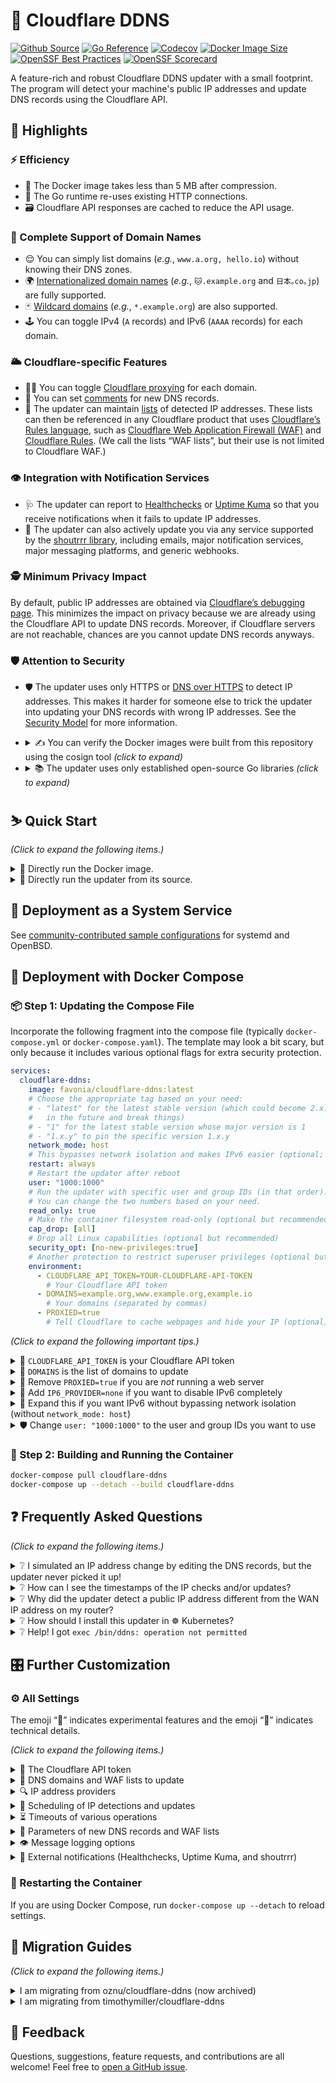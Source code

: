 # 🌟 Cloudflare DDNS

[![Github Source](https://img.shields.io/badge/source-github-orange)](https://github.com/favonia/cloudflare-ddns)
[![Go Reference](https://pkg.go.dev/badge/github.com/favonia/cloudflare-ddns/.svg)](https://pkg.go.dev/github.com/favonia/cloudflare-ddns/)
[![Codecov](https://img.shields.io/codecov/c/github/favonia/cloudflare-ddns)](https://app.codecov.io/gh/favonia/cloudflare-ddns)
[![Docker Image Size](https://img.shields.io/docker/image-size/favonia/cloudflare-ddns/latest)](https://hub.docker.com/r/favonia/cloudflare-ddns)
[![OpenSSF Best Practices](https://bestpractices.coreinfrastructure.org/projects/6680/badge)](https://bestpractices.coreinfrastructure.org/projects/6680)
[![OpenSSF Scorecard](https://api.securityscorecards.dev/projects/github.com/favonia/cloudflare-ddns/badge)](https://securityscorecards.dev/viewer/?uri=github.com/favonia/cloudflare-ddns)

A feature-rich and robust Cloudflare DDNS updater with a small footprint. The program will detect your machine's public IP addresses and update DNS records using the Cloudflare API.

## 📜 Highlights

### ⚡ Efficiency

- 🤏 The Docker image takes less than 5 MB after compression.
- 🔁 The Go runtime re-uses existing HTTP connections.
- 🗃️ Cloudflare API responses are cached to reduce the API usage.

### 💯 Complete Support of Domain Names

- 😌 You can simply list domains (_e.g._, `www.a.org, hello.io`) without knowing their DNS zones.
- 🌍 [Internationalized domain names](https://en.wikipedia.org/wiki/Internationalized_domain_name) (_e.g._, `🐱.example.org` and `日本｡co｡jp`) are fully supported.
- 🃏 [Wildcard domains](https://en.wikipedia.org/wiki/Wildcard_DNS_record) (_e.g._, `*.example.org`) are also supported.
- 🕹️ You can toggle IPv4 (`A` records) and IPv6 (`AAAA` records) for each domain.

### 🌥️ Cloudflare-specific Features

- 😶‍🌫️ You can toggle [Cloudflare proxying](https://developers.cloudflare.com/dns/manage-dns-records/reference/proxied-dns-records/) for each domain.
- 📝 You can set [comments](https://developers.cloudflare.com/dns/manage-dns-records/reference/record-attributes/) for new DNS records.
- 📜 The updater can maintain [lists](https://developers.cloudflare.com/waf/tools/lists/custom-lists/) of detected IP addresses. These lists can then be referenced in any Cloudflare product that uses [Cloudflare’s Rules language](https://developers.cloudflare.com/ruleset-engine/), such as [Cloudflare Web Application Firewall (WAF)](https://developers.cloudflare.com/waf/) and [Cloudflare Rules](https://developers.cloudflare.com/rules/). (We call the lists “WAF lists”, but their use is not limited to Cloudflare WAF.)

### 👁️ Integration with Notification Services

- 🩺 The updater can report to [Healthchecks](https://healthchecks.io) or [Uptime Kuma](https://uptime.kuma.pet) so that you receive notifications when it fails to update IP addresses.
- 📣 The updater can also actively update you via any service supported by the [shoutrrr library](https://containrrr.dev/shoutrrr/), including emails, major notification services, major messaging platforms, and generic webhooks.

### 🕵️ Minimum Privacy Impact

By default, public IP addresses are obtained via [Cloudflare’s debugging page](https://one.one.one.one/cdn-cgi/trace). This minimizes the impact on privacy because we are already using the Cloudflare API to update DNS records. Moreover, if Cloudflare servers are not reachable, chances are you cannot update DNS records anyways.

### 🛡️ Attention to Security

- 🛡️ The updater uses only HTTPS or [DNS over HTTPS](https://en.wikipedia.org/wiki/DNS_over_HTTPS) to detect IP addresses. This makes it harder for someone else to trick the updater into updating your DNS records with wrong IP addresses. See the [Security Model](docs/DESIGN.markdown#network-security-threat-model) for more information.
- <details><summary>✍️ You can verify the Docker images were built from this repository using the cosign tool <em>(click to expand)</em></summary>

  ```bash
  cosign verify favonia/cloudflare-ddns:latest \
    --certificate-identity-regexp https://github.com/favonia/cloudflare-ddns/ \
    --certificate-oidc-issuer https://token.actions.githubusercontent.com
  ```

  Note: this only proves that the Docker image is from this repository, assuming that no one hacks into GitHub or the repository. It does not prove that the code itself is secure.

- <details><summary>📚 The updater uses only established open-source Go libraries <em>(click to expand)</em></summary>

  - [cloudflare-go](https://github.com/cloudflare/cloudflare-go):\
    The official Go binding of Cloudflare API v4.
  - [cron](https://github.com/robfig/cron):\
    Parsing of Cron expressions.
  - [go-retryablehttp](https://github.com/hashicorp/go-retryablehttp):\
    HTTP clients with automatic retries and exponential backoff.
  - [go-querystring](https://github.com/google/go-querystring):\
    A library to construct URL query parameters.
  - [shoutrrr](https://github.com/containrrr/shoutrrr):\
    A notification library for sending general updates.
  - [ttlcache](https://github.com/jellydator/ttlcache):\
    In-memory cache to hold Cloudflare API responses.
  - [mock](https://go.uber.org/mock) (for testing only):\
    A comprehensive, semi-official framework for mocking.
  - [testify](https://github.com/stretchr/testify) (for testing only):\
    A comprehensive tool set for testing Go programs.

  </details>

## ⛷️ Quick Start

_(Click to expand the following items.)_

<details><summary>🐋 Directly run the Docker image.</summary>

```bash
docker run \
  --network host \
  -e CLOUDFLARE_API_TOKEN=YOUR-CLOUDFLARE-API-TOKEN \
  -e DOMAINS=example.org,www.example.org,example.io \
  -e PROXIED=true \
  favonia/cloudflare-ddns:latest
```

</details>

<details><summary>🧬 Directly run the updater from its source.</summary>

You need the [Go tool](https://golang.org/doc/install) to run the updater from its source.

```bash
CLOUDFLARE_API_TOKEN=YOUR-CLOUDFLARE-API-TOKEN \
  DOMAINS=example.org,www.example.org,example.io \
  PROXIED=true \
  go run github.com/favonia/cloudflare-ddns/cmd/ddns@latest
```

</details>

## 🏁 Deployment as a System Service

See [community-contributed sample configurations](./contrib/README.markdown) for systemd and OpenBSD.

## 🐋 Deployment with Docker Compose

### 📦 Step 1: Updating the Compose File

Incorporate the following fragment into the compose file (typically `docker-compose.yml` or `docker-compose.yaml`). The template may look a bit scary, but only because it includes various optional flags for extra security protection.

```yaml
services:
  cloudflare-ddns:
    image: favonia/cloudflare-ddns:latest
    # Choose the appropriate tag based on your need:
    # - "latest" for the latest stable version (which could become 2.x.y
    #   in the future and break things)
    # - "1" for the latest stable version whose major version is 1
    # - "1.x.y" to pin the specific version 1.x.y
    network_mode: host
    # This bypasses network isolation and makes IPv6 easier (optional; see below)
    restart: always
    # Restart the updater after reboot
    user: "1000:1000"
    # Run the updater with specific user and group IDs (in that order).
    # You can change the two numbers based on your need.
    read_only: true
    # Make the container filesystem read-only (optional but recommended)
    cap_drop: [all]
    # Drop all Linux capabilities (optional but recommended)
    security_opt: [no-new-privileges:true]
    # Another protection to restrict superuser privileges (optional but recommended)
    environment:
      - CLOUDFLARE_API_TOKEN=YOUR-CLOUDFLARE-API-TOKEN
        # Your Cloudflare API token
      - DOMAINS=example.org,www.example.org,example.io
        # Your domains (separated by commas)
      - PROXIED=true
        # Tell Cloudflare to cache webpages and hide your IP (optional)
```

_(Click to expand the following important tips.)_

<details>
<summary>🔑 <code>CLOUDFLARE_API_TOKEN</code> is your Cloudflare API token</summary>

The value of `CLOUDFLARE_API_TOKEN` should be an API **token** (_not_ an API key), which can be obtained from the [API Tokens page](https://dash.cloudflare.com/profile/api-tokens). The less secure API key authentication is deliberately _not_ supported.

- To update only DNS records, use the **Edit zone DNS** template to create a token.
- To update only WAF lists, choose **Create Custom Token** and then add the **Account - Account Filter Lists - Edit** permission to create a token.
- To update _both_ DNS records _and_ WAF lists, use the **Edit zone DNS** template and then add the **Account - Account Filter Lists - Edit** permission when creating the token.
- You can adjust the permissions of existing tokens at any time!

</details>

<details>
<summary>📍 <code>DOMAINS</code> is the list of domains to update</summary>

The value of `DOMAINS` should be a list of [fully qualified domain names (FQDNs)](https://en.wikipedia.org/wiki/Fully_qualified_domain_name) separated by commas. For example, `DOMAINS=example.org,www.example.org,example.io` instructs the updater to manage the domains `example.org`, `www.example.org`, and `example.io`. These domains do not have to share the same DNS zone---the updater will take care of the DNS zones behind the scene.

</details>

<details>
<summary>🚨 Remove <code>PROXIED=true</code> if you are <em>not</em> running a web server</summary>

The setting `PROXIED=true` instructs Cloudflare to cache webpages and hide your IP addresses. If you wish to bypass that and expose your actual IP addresses, remove `PROXIED=true`. If your traffic is not HTTP(S), then Cloudflare cannot proxy it and you should probably turn off the proxying by removing `PROXIED=true`. The default value of `PROXIED` is `false`.

</details>

<details>
<summary>📴 Add <code>IP6_PROVIDER=none</code> if you want to disable IPv6 completely</summary>

The updater, by default, will attempt to update DNS records for both IPv4 and IPv6, and there is no harm in leaving the automatic detection on even if your network does not work for one of them. However, if you want to disable IPv6 entirely (perhaps to avoid seeing the detection errors), add `IP6_PROVIDER=none`.

</details>

<details>
<summary>📡 Expand this if you want IPv6 without bypassing network isolation (without <code>network_mode: host</code>)</summary>

The easiest way to enable IPv6 is to use `network_mode: host` so that the updater can access the host IPv6 network directly. This has the downside of bypassing the network isolation. If you wish to keep the updater isolated from the host network, remove `network_mode: host` and follow the steps in the [official Docker documentation to enable IPv6](https://docs.docker.com/config/daemon/ipv6/). Do use newer versions of Docker that come with much better IPv6 support!

</details>

<details>
<summary>🛡️ Change <code>user: "1000:1000"</code> to the user and group IDs you want to use</summary>

Change `1000:1000` to `USER:GROUP` for the `USER` and `GROUP` IDs you wish to use to run the updater. The settings `cap_drop`, `read_only`, and `no-new-privileges` in the template provide additional protection, especially when you run the container as a non-superuser.

</details>

### 🚀 Step 2: Building and Running the Container

```bash
docker-compose pull cloudflare-ddns
docker-compose up --detach --build cloudflare-ddns
```

## ❓ Frequently Asked Questions

_(Click to expand the following items.)_

<details>
<summary>❔ I simulated an IP address change by editing the DNS records, but the updater never picked it up!</summary>

Please rest assured that the updater is working as expected. **It will update the DNS records _immediately_ for a real IP change.** Here is a detailed explanation. There are two causes of an IP mismatch:

1. A change of your actual IP address (a _real_ change), or
2. A change of the IP address in the DNS records (a _simulated_ change).

The updater assumes no one will actively change the DNS records. In other words, it assumes simulated changes will not happen. It thus caches the DNS records and cannot detect your simulated changes. However, when your actual IP address changes, the updater will immediately update the DNS records. Also, the updater will eventually check the DNS records and detect simulated changes after `CACHE_EXPIRATION` (six hours by default) has passed.

If you really wish to test the updater with simulated IP changes in the DNS records, you can set `CACHE_EXPIRATION=1ns` (all cache expiring in one nanosecond), effectively disabling the caching. However, it is recommended to keep the default value (six hours) to reduce your network traffic.

</details>

<details>
<summary>❔ How can I see the timestamps of the IP checks and/or updates?</summary>

The updater does not itself add timestamps because all major systems already timestamp everything:

- If you are using Docker Compose, Kubernetes, or Docker directly, add the option `--timestamps` when viewing the logs.
- If you are using Portainer, [enable “Show timestamp” when viewing the logs](https://docs.portainer.io/user/docker/containers/logs).

</details>

<details>
<summary>❔ Why did the updater detect a public IP address different from the WAN IP address on my router?</summary>

Is your “public” IP address on your router between `100.64.0.0` and `100.127.255.255`? If so, you are within your ISP’s [CGNAT (Carrier-grade NAT)](https://en.wikipedia.org/wiki/Carrier-grade_NAT). In practice, there is no way for DDNS to work with CGNAT, because your ISP does not give you a real public IP address, nor does it allow you to forward IP packages to your router using cool protocols such as [Port Control Protocol](https://en.wikipedia.org/wiki/Port_Control_Protocol). You have to give up DDNS or switch to another ISP. You may consider other services such as [Cloudflare Tunnel](https://developers.cloudflare.com/cloudflare-one/connections/connect-networks/) that can work around CGNAT.

</details>

<details>
<summary>❔ How should I install this updater in ☸️ Kubernetes?</summary>

While the instructions for Kubernetes were removed due to high maintenance, you can still generate Kubernetes configurations from the provided Docker Compose template using a conversion tool like [Kompose](https://kompose.io/). Please note that only recent versions of Kompose support the `user: "UID:GID"` attribute with `GID`. (For more information, see [my pull request that adds this feature to Kompose](https://github.com/kubernetes/kompose/pull/1929).)

Note that a simple [Kubernetes Deployment](https://kubernetes.io/docs/concepts/workloads/controllers/deployment/) will suffice here. Since there’s no inbound network traffic, a [Kubernetes Service](https://kubernetes.io/docs/concepts/services-networking/service/) isn’t required.

</details>

<details>
<summary>❔ Help! I got <code>exec /bin/ddns: operation not permitted</code></summary>

Certain Docker installations may have issues with the `no-new-privileges` security option. If you cannot run Docker images with this option (including this updater), removing it might be necessary. This will slightly compromise security, but it’s better than not running the updater at all. If _only_ this updater is affected, please [report this issue on GitHub](https://github.com/favonia/cloudflare-ddns/issues/new).

</details>

## 🎛️ Further Customization

### ⚙️ All Settings

The emoji “🧪” indicates experimental features and the emoji “🤖” indicates technical details.

_(Click to expand the following items.)_

<details>
<summary>🔑 The Cloudflare API token</summary>

> Starting with version 1.15.0, the updater supports environment variables that begin with `CLOUDFLARE_*`. Multiple environment variables can be used at the same time, provided they all specify the same token.

| Name                                                      | Meaning                                                                                                                                |
| --------------------------------------------------------- | -------------------------------------------------------------------------------------------------------------------------------------- |
| `CLOUDFLARE_API_TOKEN`                                    | The [Cloudflare API token](https://dash.cloudflare.com/profile/api-tokens) to access the Cloudflare API                                |
| `CLOUDFLARE_API_TOKEN_FILE`                               | A path to a file that contains the [Cloudflare API token](https://dash.cloudflare.com/profile/api-tokens) to access the Cloudflare API |
| `CF_API_TOKEN` (will be deprecated in version 2.0.0)      | Same as `CLOUDFLARE_API_TOKEN`                                                                                                         |
| `CF_API_TOKEN_FILE` (will be deprecated version in 2.0.0) | Same as `CLOUDFLARE_API_TOKEN_FILE`                                                                                                    |

> 🚂 Cloudflare is updating its tools to use environment variables starting with `CLOUDFLARE_*` instead of `CF_*`. It is recommended to align your setting to align with this new convention. However, the updater will fully support both `CLOUDFLARE_*` and `CF_*` environment variables until version 2.0.0.
>
> 🔑 To update DNS records, the updater needs the **Account - Account Filter Lists - Edit** permission.
>
> 🔑 To manipulate WAF lists, the updater needs the **Zone - DNS - Edit** permission.

</details>

<details>
<summary>📍 DNS domains and WAF lists to update</summary>

> You need to specify at least one thing in `DOMAINS`, `IP4_DOMAINS`, `IP6_DOMAINS`, or 🧪 `WAF_LISTS` (since version 1.14.0) for the updater to update.

| Name                                  | Meaning                                                                                                                                                                                                                                                                                                                                                                                                                                                                                                                                                                                                                                                                                                                                                            |
| ------------------------------------- | ------------------------------------------------------------------------------------------------------------------------------------------------------------------------------------------------------------------------------------------------------------------------------------------------------------------------------------------------------------------------------------------------------------------------------------------------------------------------------------------------------------------------------------------------------------------------------------------------------------------------------------------------------------------------------------------------------------------------------------------------------------------ |
| `DOMAINS`                             | Comma-separated fully qualified domain names or wildcard domain names that the updater should manage for both `A` and `AAAA` records. Listing a domain in `DOMAINS` is equivalent to listing the same domain in both `IP4_DOMAINS` and `IP6_DOMAINS`.                                                                                                                                                                                                                                                                                                                                                                                                                                                                                                              |
| `IP4_DOMAINS`                         | Comma-separated fully qualified domain names or wildcard domain names that the updater should manage for `A` records                                                                                                                                                                                                                                                                                                                                                                                                                                                                                                                                                                                                                                               |
| `IP6_DOMAINS`                         | Comma-separated fully qualified domain names or wildcard domain names that the updater should manage for `AAAA` records                                                                                                                                                                                                                                                                                                                                                                                                                                                                                                                                                                                                                                            |
| 🧪 `WAF_LISTS` (since version 1.14.0) | 🧪 Comma-separated references of [WAF lists](https://developers.cloudflare.com/waf/tools/lists/custom-lists/) the updater should manage. A list reference is written in the format `<account-id>/<list-name>` where `account-id` is your account ID and `list-name` is the list name; it should look like `0123456789abcdef0123456789abcdef/mylist`. If the referenced WAF list does not exist, the updater will try to create it. 💡 See [how to find your account ID](https://developers.cloudflare.com/fundamentals/setup/find-account-and-zone-ids/). 🧪 This feature to manipulate WAF lists is experimental (introduced in version 1.14.0). Please [open a GitHub issue](https://github.com/favonia/cloudflare-ddns/issues/new) to provide feedback. Thanks! |

> 🃏🤖 **Wildcard domains** (`*.example.org`) represent all subdomains that _would not exist otherwise._ Therefore, if you have another subdomain entry `sub.example.org`, the wildcard domain is independent of it, because it only represents the _other_ subdomains which do not have their own entries. Also, you can only have one layer of `*`---`*.*.example.org` would not work.

> 🌐🤖 **Internationalized domain names** are handled using the _nontransitional processing_ (fully compatible with IDNA2008). At this point, all major browsers and whatnot have switched to the same nontransitional processing. See [this useful FAQ on internationalized domain names](https://www.unicode.org/faq/idn.html).

> 🤖 Technical notes on WAF lists:
>
> 1. [Cloudflare does not allow single IPv6 addresses in a WAF list](https://developers.cloudflare.com/waf/tools/lists/custom-lists/#lists-with-ip-addresses-ip-lists), and thus the updater will use the smallest IP range allowed by Cloudflare that contains the detected IPv6 address.
> 2. The updater will delete IP addresses belonging to unmanaged IP families from the specified WAF lists (_e.g.,_ if you disable IPv6 with `IP6_PROVIDER=none`, then existing IPv6 addresses or IPv6 ranges in the lists will be deleted). The idea is that the list should contain only detected IP addresses.

</details>

<details>
<summary>🔍 IP address providers</summary>

| Name           | Meaning                                                                                                                                                                                                                                                                       | Default Value      |
| -------------- | ----------------------------------------------------------------------------------------------------------------------------------------------------------------------------------------------------------------------------------------------------------------------------- | ------------------ |
| `IP4_PROVIDER` | This specifies how to detect the current IPv4 address. Available providers include `cloudflare.doh`, `cloudflare.trace`, `local`, `local.iface:<iface>`, `url:<URL>`, and `none`. The special `none` provider disables IPv4 completely. See below for a detailed explanation. | `cloudflare.trace` |
| `IP6_PROVIDER` | This specifies how to detect the current IPv6 address. Available providers include `cloudflare.doh`, `cloudflare.trace`, `local`, `local.iface:<iface>`, `url:<URL>`, and `none`. The special `none` provider disables IPv6 completely. See below for a detailed explanation. | `cloudflare.trace` |

> 👉 The option `IP4_PROVIDER` governs `A`-type DNS records and IPv4 addresses in WAF lists, while the option `IP6_PROVIDER` governs `AAAA`-type DNS records and IPv6 addresses in WAF lists. The two options act independently of each other. You can specify different address providers for IPv4 and IPv6.

> 📡 Available IP address providers:
>
> | Provider Name                                   | Explanation                                                                                                                                                                                                                                                                                                                                                                                                                                                                                                                                                                            |
> | ----------------------------------------------- | -------------------------------------------------------------------------------------------------------------------------------------------------------------------------------------------------------------------------------------------------------------------------------------------------------------------------------------------------------------------------------------------------------------------------------------------------------------------------------------------------------------------------------------------------------------------------------------- |
> | `cloudflare.doh`                                | Get the IP address by querying `whoami.cloudflare.` against [Cloudflare via DNS-over-HTTPS](https://developers.cloudflare.com/1.1.1.1/dns-over-https). 🤖 The updater will connect `1.1.1.1` for IPv4 and `2606:4700:4700::1111` for IPv6. Since version 1.9.3, the updater will switch to `1.0.0.1` for IPv4 if `1.1.1.1` appears to be blocked or intercepted by your ISP or your router (which is still not uncommon). Since version 1.14.0, the blockage detection uses a variant of [the Happy Eyeballs algorithm](https://en.wikipedia.org/wiki/Happy_Eyeballs) to reduce delay. |
> | `cloudflare.trace`                              | Get the IP address by parsing the [Cloudflare debugging page](https://one.one.one.one/cdn-cgi/trace). **This is the default provider.** 🤖 The updater will connect `1.1.1.1` for IPv4 and `2606:4700:4700::1111` for IPv6. Since version 1.9.3, the updater will switch to `1.0.0.1` for IPv4 if `1.1.1.1` appears to be blocked or intercepted by your ISP or your router (which is still not uncommon). Since version 1.14.0, the blockage detection uses a variant of [the Happy Eyeballs algorithm](https://en.wikipedia.org/wiki/Happy_Eyeballs) to reduce delay.                |
> | `local`                                         | Get the IP address via local network interfaces and routing tables. The updater will use the local address that _would have_ been used for outbound UDP connections to Cloudflare servers. (No data will be transmitted.) ⚠️ The updater needs access to the host network (such as `network_mode: host` in Docker Compose) for this provider, for otherwise the updater will detect the addresses inside [the default bridge network in Docker](https://docs.docker.com/network/bridge/) instead of those in the host network.                                                         |
> | 🧪 `local.iface:<iface>` (since version 1.15.0) | 🧪 Get the IP address via the specific local network interface `iface`. The updater will choose the first global unicast IP address of the matching IP family (IPv4 or IPv6). ⚠️ The updater needs access to the host network (such as `network_mode: host` in Docker Compose) for this provider, for otherwise the updater cannot access host network interfaces.                                                                                                                                                                                                                     |
> | `url:<URL>`                                     | Fetch the IP address from a URL. The provider format is `url:` followed by the URL itself. For example, `IP4_PROVIDER=url:https://api4.ipify.org` will fetch the IPv4 address from <https://api4.ipify.org>. Since version 1.15.0, the updater will enforce the matching protocol (IPv4 or IPv6) when connecting to the provided URL. Currently, only HTTP(S) is supported.                                                                                                                                                                                                            |
> | `none`                                          | Stop the DNS updating for the specified IP version completely. For example `IP4_PROVIDER=none` will disable IPv4 completely. Existing DNS records will not be removed. ⚠️ The IP addresses of the disabled IP version will be removed from WAF lists; so `IP4_PROVIDER=none` will remove all IPv4 addresses from all managed WAF lists. 🧪 As the support of WAF lists is experimental, this behavior is subject to changes and please [provide feedback](https://github.com/favonia/cloudflare-ddns/issues/new).                                                                      |

</details>

<details>
<summary>📅 Scheduling of IP detections and updates</summary>

| Name               | Meaning                                                                                                                                                                                                                                                                                                                                                                                                                                                                                                                                                                                                                                                                                           | Default Value                 |
| ------------------ | ------------------------------------------------------------------------------------------------------------------------------------------------------------------------------------------------------------------------------------------------------------------------------------------------------------------------------------------------------------------------------------------------------------------------------------------------------------------------------------------------------------------------------------------------------------------------------------------------------------------------------------------------------------------------------------------------- | ----------------------------- |
| `CACHE_EXPIRATION` | The expiration of cached Cloudflare API responses. It can be any positive time duration accepted by [time.ParseDuration](https://golang.org/pkg/time/#ParseDuration), such as `1h` or `10m`.                                                                                                                                                                                                                                                                                                                                                                                                                                                                                                      | `6h0m0s` (6 hours)            |
| `DELETE_ON_STOP`   | Whether managed DNS records and WAF lists should be deleted on exit. It can be any boolean value accepted by [strconv.ParseBool](https://pkg.go.dev/strconv#ParseBool), such as `true`, `false`, `0` or `1`. If a WAF list is used in a rule expression, the list cannot be deleted (for otherwise the rule expression would be broken), but the updater will try to remove all IP addresses from the list.                                                                                                                                                                                                                                                                                       | `false`                       |
| `TZ`               | The timezone used for logging messages and parsing `UPDATE_CRON`. It can be any timezone accepted by [time.LoadLocation](https://pkg.go.dev/time#LoadLocation), including any IANA Time Zone. 🤖 The pre-built Docker images come with the embedded timezone database via the [time/tzdata](https://pkg.go.dev/time/tzdata) package.                                                                                                                                                                                                                                                                                                                                                              | `UTC`                         |
| `UPDATE_CRON`      | The schedule to re-check IP addresses and update DNS records and WAF lists (if needed). The format is [any cron expression accepted by the `cron` library](https://pkg.go.dev/github.com/robfig/cron/v3#hdr-CRON_Expression_Format) or the special value `@once`. The special value `@once` means the updater will terminate immediately after updating the DNS records or WAF lists, effectively disabling the scheduling feature. 🤖 The update schedule _does not_ take the time to update records into consideration. For example, if the schedule is `@every 5m`, and if the updating itself takes 2 minutes, then the actual interval between adjacent updates is 3 minutes, not 5 minutes. | `@every 5m` (every 5 minutes) |
| `UPDATE_ON_START`  | Whether to check IP addresses (and possibly update DNS records and WAF lists) _immediately_ on start, regardless of the update schedule specified by `UPDATE_CRON`. It can be any boolean value accepted by [strconv.ParseBool](https://pkg.go.dev/strconv#ParseBool), such as `true`, `false`, `0` or `1`.                                                                                                                                                                                                                                                                                                                                                                                       | `true`                        |

</details>

<details>
<summary>⏳ Timeouts of various operations</summary>

| Name                | Meaning                                                                                                                                                                                                                                       | Default Value      |
| ------------------- | --------------------------------------------------------------------------------------------------------------------------------------------------------------------------------------------------------------------------------------------- | ------------------ |
| `DETECTION_TIMEOUT` | The timeout of each attempt to detect IP address, per IP version (IPv4 and IPv6). It can be any positive time duration accepted by [time.ParseDuration](https://golang.org/pkg/time/#ParseDuration), such as `1h` or `10m`.                   | `5s` (5 seconds)   |
| `UPDATE_TIMEOUT`    | The timeout of each attempt to update DNS records, per domain and per record type, or per WAF list. It can be any positive time duration accepted by [time.ParseDuration](https://golang.org/pkg/time/#ParseDuration), such as `1h` or `10m`. | `30s` (30 seconds) |

</details>

<details>
<summary>🐣 Parameters of new DNS records and WAF lists</summary>

> 👉 The updater will preserve existing parameters (TTL, proxy states, DNS record comments, etc.). Only when it creates new DNS records and new WAF lists, the following settings will apply. To change existing parameters, you can go to your [Cloudflare Dashboard](https://dash.cloudflare.com) and change them directly. If you think you have a use case where the updater should actively overwrite existing parameters in addition to IP addresses, please [let me know](https://github.com/favonia/cloudflare-ddns/issues/new). 🐞🧪 **KNOWN ISSUE: comments of stale WAF list items (not WAF lists themselves) will not be kept** because the Cloudflare API does not provide an easy way to update list items. The comments will be lost when the updater deletes stale list items and create new ones.

| Name                                             | Meaning                                                                                                                                                                                                                                                                                      | Default Value                              |
| ------------------------------------------------ | -------------------------------------------------------------------------------------------------------------------------------------------------------------------------------------------------------------------------------------------------------------------------------------------- | ------------------------------------------ |
| `PROXIED`                                        | Whether new DNS records should be proxied by Cloudflare. It can be any boolean value accepted by [strconv.ParseBool](https://pkg.go.dev/strconv#ParseBool), such as `true`, `false`, `0` or `1`. 🤖 Advanced usage: it can also be a domain-dependent boolean expression as described below. | `false`                                    |
| `TTL`                                            | The time-to-live (TTL) (in seconds) of new DNS records.                                                                                                                                                                                                                                      | `1` (This means “automatic” to Cloudflare) |
| `RECORD_COMMENT`                                 | The [record comment](https://developers.cloudflare.com/dns/manage-dns-records/reference/record-attributes/) of new DNS records.                                                                                                                                                              | `""`                                       |
| 🧪 `WAF_LIST_DESCRIPTION` (since version 1.14.0) | 🧪 The text description of new WAF lists.                                                                                                                                                                                                                                                    | `""`                                       |

> 🤖 For advanced users: the `PROXIED` can be a boolean expression involving domains! This allows you to enable Cloudflare proxying for some domains but not the others. Here are some example expressions:
>
> - `PROXIED=is(example.org)`: proxy only the domain `example.org`
> - `PROXIED=is(example1.org) || sub(example2.org)`: proxy only the domain `example1.org` and subdomains of `example2.org`
> - `PROXIED=!is(example.org)`: proxy every managed domain _except for_ `example.org`
> - `PROXIED=is(example1.org) || is(example2.org) || is(example3.org)`: proxy only the domains `example1.org`, `example2.org`, and `example3.org`
>
> A boolean expression must be one of the following forms (all whitespace is ignored):
>
> | Syntax                                                                                                                 | Meaning                                                                                                                                             |
> | ---------------------------------------------------------------------------------------------------------------------- | --------------------------------------------------------------------------------------------------------------------------------------------------- |
> | Any string accepted by [strconv.ParseBool](https://pkg.go.dev/strconv#ParseBool), such as `true`, `false`, `0`, or `1` | Logical truth or falsehood                                                                                                                          |
> | `is(d)`                                                                                                                | Matching the domain `d`. Note that `is(*.a)` only matches the wildcard domain `*.a`; use `sub(a)` to match all subdomains of `a` (including `*.a`). |
> | `sub(d)`                                                                                                               | Matching subdomains of `d`, such as `a.d`, `b.c.d`, and `*.d`. It does not match the domain `d` itself.                                             |
> | `! e`                                                                                                                  | Logical negation of the boolean expression `e`                                                                                                      |
> | <code>e1 &#124;&#124; e2</code>                                                                                        | Logical disjunction of the boolean expressions `e1` and `e2`                                                                                        |
> | `e1 && e2`                                                                                                             | Logical conjunction of the boolean expressions `e1` and `e2`                                                                                        |
>
> One can use parentheses to group expressions, such as `!(is(a) && (is(b) || is(c)))`. For convenience, the parser also accepts these short forms:
>
> | Short Form             | Equivalent Full Form                                                            |
> | ---------------------- | ------------------------------------------------------------------------------- |
> | `is(d1, d2, ..., dn)`  | <code>is(d1) &#124;&#124; is(d2) &#124;&#124; ... &#124;&#124; is(dn)</code>    |
> | `sub(d1, d2, ..., dn)` | <code>sub(d1) &#124;&#124; sub(d2) &#124;&#124; ... &#124;&#124; sub(dn)</code> |
>
> For example, these two settings are equivalent:
>
> - `PROXIED=is(example1.org) || is(example2.org) || is(example3.org)`
> - `PROXIED=is(example1.org,example2.org,example3.org)`
> </details>

</details>

<details>
<summary>👁️ Message logging options</summary>

| Name    | Meaning                                                                                                                                                                                       | Default Value |
| ------- | --------------------------------------------------------------------------------------------------------------------------------------------------------------------------------------------- | ------------- |
| `EMOJI` | Whether the updater should use emojis in the logging. It can be any boolean value accepted by [strconv.ParseBool](https://pkg.go.dev/strconv#ParseBool), such as `true`, `false`, `0` or `1`. | `true`        |
| `QUIET` | Whether the updater should reduce the logging. It can be any boolean value accepted by [strconv.ParseBool](https://pkg.go.dev/strconv#ParseBool), such as `true`, `false`, `0` or `1`.        | `false`       |

</details>

<details>
<summary>📣 External notifications (Healthchecks, Uptime Kuma, and shoutrrr)</summary>

| Name                                 | Meaning                                                                                                                                                                                                                                                                                                                                                                                                                                                                                                                                                                                                                                             |
| ------------------------------------ | --------------------------------------------------------------------------------------------------------------------------------------------------------------------------------------------------------------------------------------------------------------------------------------------------------------------------------------------------------------------------------------------------------------------------------------------------------------------------------------------------------------------------------------------------------------------------------------------------------------------------------------------------- |
| `HEALTHCHECKS`                       | The [Healthchecks ping URL](https://healthchecks.io/docs/) to ping when the updater successfully updates IP addresses, such as `https://hc-ping.com/<uuid>` or `https://hc-ping.com/<project-ping-key>/<name-slug>` ⚠️ The ping schedule should match the update schedule specified by `UPDATE_CRON`. 🤖 The updater can work with _any_ server following the [same Healthchecks protocol](https://healthchecks.io/docs/http_api/), including self-hosted instances of [Healthchecks](https://github.com/healthchecks/healthchecks). Both UUID and Slug URLs are supported, and the updater works regardless whether the POST-only mode is enabled. |
| `UPTIMEKUMA`                         | The Uptime Kuma’s Push URL to ping when the updater successfully updates IP addresses, such as `https://<host>/push/<id>`. You can directly copy the “Push URL” from the Uptime Kuma configuration page. ⚠️ Remember to change the “Heartbeat Interval” to match the update schedule specified by `UPDATE_CRON`.                                                                                                                                                                                                                                                                                                                                    |
| 🧪 `SHOUTRRR` (since version 1.12.0) | Newline-separated [shoutrrr URLs](https://containrrr.dev/shoutrrr/latest/services/overview/) to which the updater sends notifications of IP address changes and other events. Each shoutrrr URL represents a notification service, such as `discord://<token>@<id>` for Discord.                                                                                                                                                                                                                                                                                                                                                                    |

> ⚠️ If your network does not support IPv6, set `IP6_PROVIDER=none` to disable IPv6 completely. Otherwise, a failure to handle IPv6 will result in the status being reported as _down,_ even if IPv4 records are updated successfully.

</details>

### 🔂 Restarting the Container

If you are using Docker Compose, run `docker-compose up --detach` to reload settings.

## 🚵 Migration Guides

_(Click to expand the following items.)_

<details>
<summary>I am migrating from oznu/cloudflare-ddns (now archived)</summary>

⚠️ [oznu/cloudflare-ddns](https://github.com/oznu/docker-cloudflare-ddns) relies on the insecure DNS protocol to obtain public IP addresses; a malicious hacker could more easily forge DNS responses and trick it into updating your domain with any IP address. In comparison, we use only verified responses from Cloudflare, which makes the attack much more difficult. See the [design document](docs/DESIGN.markdown) for more information on security.

| Old Parameter                          |     | Note                                                                                                                                                                                                           |
| -------------------------------------- | --- | -------------------------------------------------------------------------------------------------------------------------------------------------------------------------------------------------------------- |
| `API_KEY=key`                          | ✔️  | Use `CLOUDFLARE_API_TOKEN=key`                                                                                                                                                                                 |
| `API_KEY_FILE=file`                    | ✔️  | Use `CLOUDFLARE_API_TOKEN_FILE=file`                                                                                                                                                                           |
| `ZONE=example.org` and `SUBDOMAIN=sub` | ✔️  | Use `DOMAINS=sub.example.org` directly                                                                                                                                                                         |
| `PROXIED=true`                         | ✔️  | Same (`PROXIED=true`)                                                                                                                                                                                          |
| `RRTYPE=A`                             | ✔️  | Both IPv4 and IPv6 are enabled by default; use `IP6_PROVIDER=none` to disable IPv6                                                                                                                             |
| `RRTYPE=AAAA`                          | ✔️  | Both IPv4 and IPv6 are enabled by default; use `IP4_PROVIDER=none` to disable IPv4                                                                                                                             |
| `DELETE_ON_STOP=true`                  | ✔️  | Same (`DELETE_ON_STOP=true`)                                                                                                                                                                                   |
| `INTERFACE=name`                       | ✔️  | To automatically select the local address, use `IP4/6_PROVIDER=local`. 🧪 To select the first address of a specific network interface, use `IP4/6_PROVIDER=local.iface:name` (available since version 1.15.0). |
| `CUSTOM_LOOKUP_CMD=cmd`                | ❌  | Custom commands are not supported because there are no other programs in the minimal Docker image                                                                                                              |
| `DNS_SERVER=server`                    | ❌  | The updater only supports secure DNS queries using Cloudflare’s DNS over HTTPS (DoH) server. To enable this, set `IP4/6_PROVIDER=cloudflare.doh`.                                                              |

</details>

<details>
<summary>I am migrating from timothymiller/cloudflare-ddns</summary>

| Old JSON Key                          |     | Note                                                                                                                                                                                                                                     |
| ------------------------------------- | --- | ---------------------------------------------------------------------------------------------------------------------------------------------------------------------------------------------------------------------------------------- |
| `cloudflare.authentication.api_token` | ✔️  | Use `CLOUDFLARE_API_TOKEN=key`                                                                                                                                                                                                           |
| `cloudflare.authentication.api_key`   | ❌  | Please use the newer, more secure [API tokens](https://dash.cloudflare.com/profile/api-tokens)                                                                                                                                           |
| `cloudflare.zone_id`                  | ✔️  | Not needed; automatically retrieved from the server                                                                                                                                                                                      |
| `cloudflare.subdomains[].name`        | ✔️  | Use `DOMAINS` with [**fully qualified domain names (FQDNs)**](https://en.wikipedia.org/wiki/Fully_qualified_domain_name) directly; for example, if your zone is `example.org` and your subdomain is `sub`, use `DOMAINS=sub.example.org` |
| `cloudflare.subdomains[].proxied`     | ✔️  | Write boolean expressions for `PROXIED` to specify per-domain settings; see above for the detailed documentation for this advanced feature                                                                                               |
| `load_balancer`                       | ❌  | Not supported yet; please [make a request](https://github.com/favonia/cloudflare-ddns/issues/new) if you want it                                                                                                                         |
| `a`                                   | ✔️  | Both IPv4 and IPv6 are enabled by default; use `IP4_PROVIDER=none` to disable IPv4                                                                                                                                                       |
| `aaaa`                                | ✔️  | Both IPv4 and IPv6 are enabled by default; use `IP6_PROVIDER=none` to disable IPv6                                                                                                                                                       |
| `proxied`                             | ✔️  | Use `PROXIED=true` or `PROXIED=false`                                                                                                                                                                                                    |
| `purgeUnknownRecords`                 | ❌  | The updater never deletes unmanaged DNS records                                                                                                                                                                                          |

> 📜 Some historical notes: This updater was originally written as a Go clone of the Python program [timothymiller/cloudflare-ddns](https://github.com/timothymiller/cloudflare-ddns) because the Python program always purged unmanaged DNS records back then and it was not configurable via environment variables. There were feature requests to address these issues but the author [timothymiller](https://github.com/timothymiller/) seemed to ignore them; I thus made my Go clone after unsuccessful communications. Understandably, [timothymiller](https://github.com/timothymiller/) did not seem happy with my cloning and my other critical comments towards other aspects of the Python updater. Eventually, an option `purgeUnknownRecords` was added to the Python program to disable the unwanted purging, and it became configurable via environment variables, but my Go clone already went on its way. I believe my Go clone is now a much better choice, but my opinions are biased and you should check the technical details by yourself. 😉

</details>

## 💖 Feedback

Questions, suggestions, feature requests, and contributions are all welcome! Feel free to [open a GitHub issue](https://github.com/favonia/cloudflare-ddns/issues/new).
